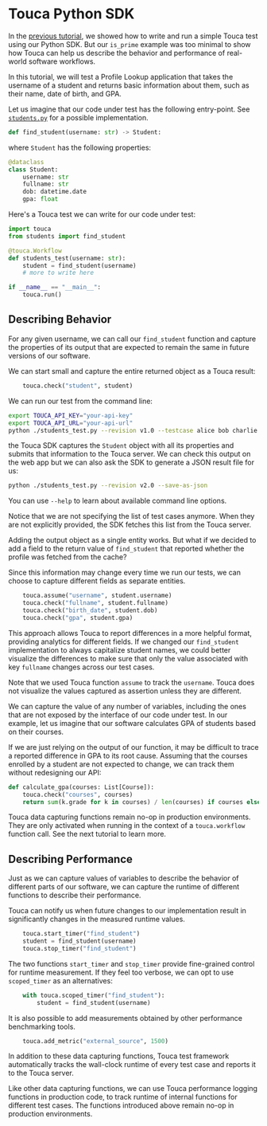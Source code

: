# Touca Python SDK

In the [previous tutorial](../01_python_minimal), we showed how to write and run
a simple Touca test using our Python SDK. But our `is_prime` example was too
minimal to show how Touca can help us describe the behavior and performance of
real-world software workflows.

In this tutorial, we will test a Profile Lookup application that takes the
username of a student and returns basic information about them, such as their
name, date of birth, and GPA.

Let us imagine that our code under test has the following entry-point. See
[`students.py`](students.py) for a possible implementation.

```py
def find_student(username: str) -> Student:
```

where `Student` has the following properties:

```py
@dataclass
class Student:
    username: str
    fullname: str
    dob: datetime.date
    gpa: float
```

Here's a Touca test we can write for our code under test:

```py
import touca
from students import find_student

@touca.Workflow
def students_test(username: str):
    student = find_student(username)
    # more to write here

if __name__ == "__main__":
    touca.run()
```

## Describing Behavior

For any given username, we can call our `find_student` function and capture the
properties of its output that are expected to remain the same in future versions
of our software.

We can start small and capture the entire returned object as a Touca result:

```py
    touca.check("student", student)
```

We can run our test from the command line:

```bash
export TOUCA_API_KEY="your-api-key"
export TOUCA_API_URL="your-api-url"
python ./students_test.py --revision v1.0 --testcase alice bob charlie
```

the Touca SDK captures the `Student` object with all its properties and submits
that information to the Touca server. We can check this output on the web app
but we can also ask the SDK to generate a JSON result file for us:

```bash
python ./students_test.py --revision v2.0 --save-as-json
```

You can use `--help` to learn about available command line options.

Notice that we are not specifying the list of test cases anymore. When they are
not explicitly provided, the SDK fetches this list from the Touca server.

Adding the output object as a single entity works. But what if we decided to add
a field to the return value of `find_student` that reported whether the profile
was fetched from the cache?

Since this information may change every time we run our tests, we can choose to
capture different fields as separate entities.

```py
    touca.assume("username", student.username)
    touca.check("fullname", student.fullname)
    touca.check("birth_date", student.dob)
    touca.check("gpa", student.gpa)
```

This approach allows Touca to report differences in a more helpful format,
providing analytics for different fields. If we changed our `find_student`
implementation to always capitalize student names, we could better visualize the
differences to make sure that only the value associated with key `fullname`
changes across our test cases.

Note that we used Touca function `assume` to track the `username`. Touca does
not visualize the values captured as assertion unless they are different.

We can capture the value of any number of variables, including the ones that are
not exposed by the interface of our code under test. In our example, let us
imagine that our software calculates GPA of students based on their courses.

If we are just relying on the output of our function, it may be difficult to
trace a reported difference in GPA to its root cause. Assuming that the courses
enrolled by a student are not expected to change, we can track them without
redesigning our API:

```py
def calculate_gpa(courses: List[Course]):
    touca.check("courses", courses)
    return sum(k.grade for k in courses) / len(courses) if courses else 0
```

Touca data capturing functions remain no-op in production environments. They are
only activated when running in the context of a `touca.workflow` function call.
See the next tutorial to learn more.

## Describing Performance

Just as we can capture values of variables to describe the behavior of different
parts of our software, we can capture the runtime of different functions to
describe their performance.

Touca can notify us when future changes to our implementation result in
significantly changes in the measured runtime values.

```py
    touca.start_timer("find_student")
    student = find_student(username)
    touca.stop_timer("find_student")
```

The two functions `start_timer` and `stop_timer` provide fine-grained control
for runtime measurement. If they feel too verbose, we can opt to use
`scoped_timer` as an alternatives:

```py
    with touca.scoped_timer("find_student"):
        student = find_student(username)
```

It is also possible to add measurements obtained by other performance
benchmarking tools.

```py
    touca.add_metric("external_source", 1500)
```

In addition to these data capturing functions, Touca test framework
automatically tracks the wall-clock runtime of every test case and reports it to
the Touca server.

Like other data capturing functions, we can use Touca performance logging
functions in production code, to track runtime of internal functions for
different test cases. The functions introduced above remain no-op in production
environments.
